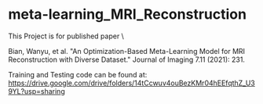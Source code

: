 # meta-learning_MRI_Reconstruction

This Project is for published paper \\

Bian, Wanyu, et al. "An Optimization-Based Meta-Learning Model for MRI Reconstruction with Diverse Dataset." Journal of Imaging 7.11 (2021): 231.

Training and Testing code can be found at:
https://drive.google.com/drive/folders/14tCcwuv4ouBezKMr04hEEfqthZ_U39YL?usp=sharing
